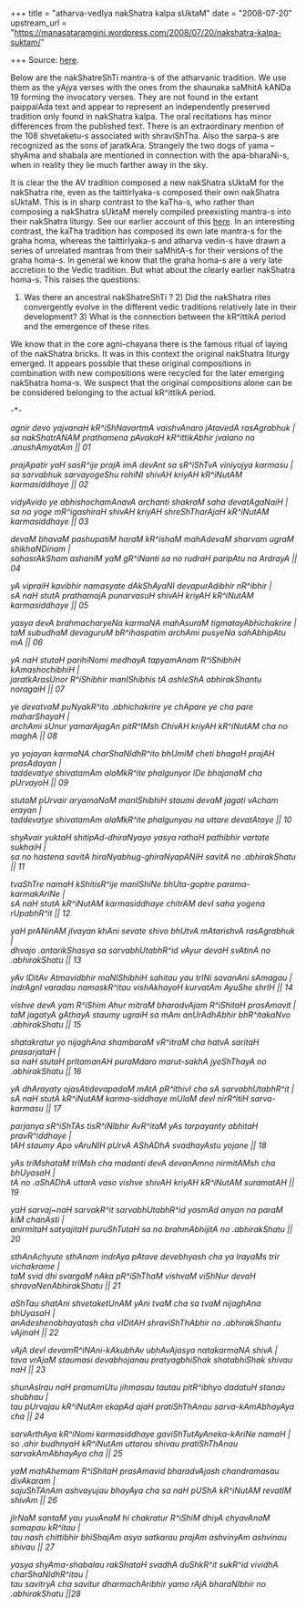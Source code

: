 +++
title = "atharva-vedIya nakShatra kalpa sUktaM"
date = "2008-07-20"
upstream_url = "https://manasataramgini.wordpress.com/2008/07/20/nakshatra-kalpa-suktam/"

+++
Source: [here](https://manasataramgini.wordpress.com/2008/07/20/nakshatra-kalpa-suktam/).

Below are the nakShatreShTi mantra-s of the atharvanic tradition. We use
them as the yAjya verses with the ones from the shaunaka saMhitA kANDa
19 forming the invocatory verses. They are not found in the extant
paippalAda text and appear to represent an independently preserved
tradition only found in nakShatra kalpa. The oral recitations has minor
differences from the published text. There is an extraordinary mention
of the 108 shvetaketu-s associated with shraviShTha. Also the sarpa-s
are recognized as the sons of jaratkAra. Strangely the two dogs of yama
– shyAma and shabala are mentioned in connection with the apa-bharaNi-s,
when in reality they lie much farther away in the sky.

It is clear the the AV tradition composed a new nakShatra sUktaM for the
nakShatra rite, even as the taittirIyaka-s composed their own nakShatra
sUktaM. This is in sharp contrast to the kaTha-s, who rather than
composing a nakShatra sUktaM merely compiled preexisting mantra-s into
their nakShatra liturgy. See our earlier account of this
[here](https://manasataramgini.wordpress.com/2007/12/07/nakshatra-homa-as-per-the-kathaka-yajurvedins/).
In an interesting contrast, the kaTha tradition has composed its own
late mantra-s for the graha homa, whereas the taittirIyaka-s and atharva
vedin-s have drawn a series of unrelated mantras from their saMhitA-s
for their versions of the graha homa-s. In general we know that the
graha homa-s are a very late accretion to the Vedic tradition. But what
about the clearly earlier nakShatra homa-s. This raises the questions:
1) Was there an ancestral nakShatreShTi ? 2) Did the nakShatra rites
convergently evolve in the different vedic traditions relatively late in
their development? 3) What is the connection between the kR^ittikA
period and the emergence of these rites.

We know that in the core agni-chayana there is the famous ritual of
laying of the nakShatra bricks. It was in this context the original
nakShatra liturgy emerged. It appears possible that these original
compositions in combination with new compositions were recycled for the
later emerging nakShatra homa-s. We suspect that the original
compositions alone can be be considered belonging to the actual
kR^ittikA period.

-\*-

*agnir devo yajvanaH kR^iShNavartmA vaishvAnaro jAtavedA rasAgrabhuk
\|  
sa nakShatrANAM prathamena pAvakaH kR^ittikAbhir jvalano no
.anushAmyatAm \|\| 01*

*prajApatir yaH sasR^ije prajA imA devAnt sa sR^iShTvA viniyojya karmasu
\|  
sa sarvabhuk sarvayogeShu rohiNI shivAH kriyAH kR^iNutAM karmasiddhaye
\|\| 02*

*vidyAvido ye abhishochamAnavA archanti shakraM saha devatAgaNaiH \|  
sa no yoge mR^igashiraH shivAH kriyAH shreShTharAjaH kR^iNutAM
karmasiddhaye \|\| 03*

*devaM bhavaM pashupatiM haraM kR^ishaM mahAdevaM sharvam ugraM
shikhaNDinam \|  
sahasrAkSham ashaniM yaM gR^iNanti sa no rudraH paripAtu na ArdrayA \|\|
04*

*yA vipraiH kavibhir namasyate dAkShAyaNI devapurAdibhir nR^ibhir \|  
sA naH stutA prathamajA punarvasuH shivAH kriyAH kR^iNutAM karmasiddhaye
\|\| 05*

*yasya devA brahmacharyeNa karmaNA mahAsuraM tigmatayAbhichakrire \|  
taM subudhaM devaguruM bR^ihaspatim archAmi pusyeNa sahAbhipAtu mA \|\|
06*

*yA naH stutaH parihiNomi medhayA tapyamAnam R^iShibhiH kAmashochibhiH
\|  
jaratkArasUnor R^iShibhir manIShibhis tA ashleShA abhirakShantu noragaiH
\|\| 07*

*ye devatvaM puNyakR^ito .abhichakrire ye chApare ye cha pare
maharShayaH \|  
archAmi sUnur yamarAjagAn pitR^IMsh ChivAH kriyAH kR^iNutAM cha no maghA
\|\| 08*

*yo yojayan karmaNA charShaNIdhR^ito bhUmiM cheti bhagaH prajAH
prasAdayan \|  
taddevatye shivatamAm alaMkR^ite phalgunyor IDe bhajanaM cha pUrvayoH
\|\| 09*

*stutaM pUrvair aryamaNaM manIShibhiH staumi devaM jagati vAcham erayan
\|  
taddevatye shivatamAm alaMkR^ite phalgunyau na uttare devatAtaye \|\|
10*

*shyAvair yuktaH shitipAd-dhiraNyayo yasya rathaH pathibhir vartate
sukhaiH \|  
sa no hastena savitA hiraNyabhug-ghiraNyapANiH savitA no .abhirakShatu
\|\| 11*

*tvaShTre namaH kShitisR^ije manIShiNe bhUta-goptre parama-karmakAriNe
\|  
sA naH stutA kR^iNutAM karmasiddhaye chitrAM devI saha yogena rUpabhR^it
\|\| 12*

*yaH prANinAM jIvayan khAni sevate shivo bhUtvA mAtarishvA rasAgrabhuk
\|  
dhvajo .antarikShasya sa sarvabhUtabhR^id vAyur devaH svAtinA no
.abhirakShatu \|\| 13*

*yAv IDitAv Atmavidbhir maNIShibhiH sahitau yau trINi savanAni sAmagau
\|  
indrAgnI varadau namaskR^itau vishAkhayoH kurvatAm AyuShe shrIH \|\| 14*

*vishve devA yam R^iShim Ahur mitraM bharadvAjam R^iShitaH prasAmavit
\|  
taM jagatyA gAthayA staumy ugraiH sa mAm anUrAdhAbhir bhR^itakaNvo
.abhirakShatu \|\| 15*

*shatakratur yo nijaghAna shambaraM vR^itraM cha hatvA saritaH
prasarjataH \|  
sa naH stutaH prItamanAH puraMdaro marut-sakhA jyeShThayA no
.abhirakShatu \|\| 16*

*yA dhArayaty ojasAtidevapadaM mAtA pR^ithivI cha sA sarvabhUtabhR^it
\|  
sA naH stutA kR^iNutAM karma-siddhaye mUlaM devI nirR^itiH sarva-karmasu
\|\| 17*

*parjanya sR^iShTAs tisR^iNIbhir AvR^itaM yAs tarpayanty abhitaH
pravR^iddhaye \|  
tAH staumy Apo vAruNIH pUrvA AShADhA svadhayAstu yojane \|\| 18*

*yAs triMshataM trIMsh cha madanti devA devanAmno nirmitAMsh cha
bhUyasaH \|  
tA no .aShADhA uttarA vaso vishve shivAH kriyAH kR^iNutAM suramatAH \|\|
19*

*yaH sarvaj\~naH sarvakR^it sarvabhUtabhR^id yasmAd anyan na paraM kiM
chanAsti \|  
anirmitaH satyajitaH puruShTutaH sa no brahmAbhijitA no .abhirakShatu
\|\| 20*

*sthAnAchyute sthAnam indrAya pAtave devebhyash cha ya IrayaMs trir
vichakrame \|  
taM svid dhi svargaM nAka pR^iShThaM vishvaM viShNur devaH
shravaNenAbhirakShatu \|\| 21*

*aShTau shatAni shvetaketUnAM yAni tvaM cha sa tvaM nijaghAna bhUyasaH
\|  
anAdeshenobhayatash cha vIDitAH shraviShThAbhir no .abhirakShantu
vAjinaH \|\| 22*

*vAjA devI devamR^iNAni-kAkubhAv ubhAvAjasya natakarmaNA shivA \|  
tava vrAjaM staumasi devabhojanau pratyagbhiShak shatabhiShak shivau naH
\|\| 23*

*shunAsIrau naH pramumUtu jihmasau tautau pitR^ibhyo dadatuH stanau
shubhau \|  
tau pUrvajau kR^iNutAm ekapAd ajaH pratiShThAnau sarva-kAmAbhayAya cha
\|\| 24*

*sarvArthAya kR^iNomi karmasiddhaye gaviShTutAyAneka-kAriNe namaH \|  
so .ahir budhnyaH kR^iNutAm uttarau shivau pratiShThAnau
sarvakAmAbhayAya cha \|\| 25*

*yaM mahAhemam R^iShitaH prasAmavid bharadvAjash chandramasau divAkaram
\|  
sajuShTAnAm ashvayujau bhayAya cha sa naH pUShA kR^iNutAM revatIM shivAm
\|\| 26*

*jIrNaM santaM yau yuvAnaM hi chakratur R^iShiM dhiyA chyavAnaM somapau
kR^itau \|  
tau nash chittibhir bhiShajAm asya satkarau prajAm ashvinyAm ashvinau
shivau \|\| 27*

*yasya shyAma-shabalau rakShataH svadhA duShkR^it sukR^id vividhA
charShaNIdhR^itau \|  
tau savitryA cha savitur dharmachAribhir yamo rAjA bharaNIbhir no
.abhirakShatu \|\|28*

